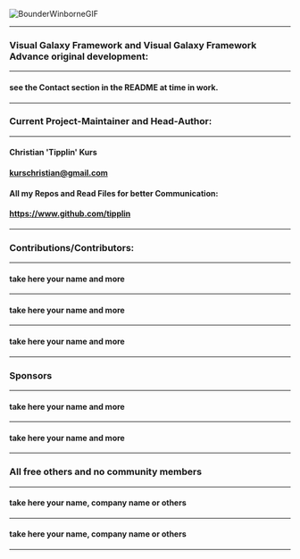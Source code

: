  
![BounderWinborneGIF](https://user-images.githubusercontent.com/40143278/217278971-6a00d2a5-b9f5-450d-bba2-08c2e125eb86.gif)

----
### Visual Galaxy Framework and Visual Galaxy Framework Advance original development:
----
#### see the Contact section in the README at time in work.
----
### Current Project-Maintainer and Head-Author:
----
#### Christian 'Tipplin' Kurs
#### kurschristian@gmail.com
#### All my Repos and Read Files for better Communication:
#### https://www.github.com/tipplin
----
### Contributions/Contributors:
----
#### take here your name and more
----
#### take here your name and more
----
#### take here your name and more
----
### Sponsors 
----
#### take here your name and more
----
#### take here your name and more
----
### All free others and no community members
----
#### take here your name, company name or others
----
#### take here your name, company name or others
----





